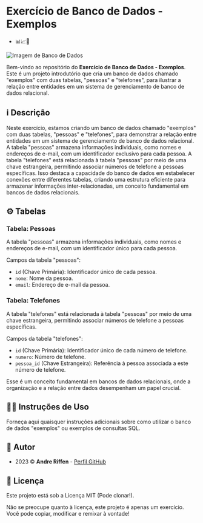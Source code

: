 # Exercício de Banco de Dados - Exemplos

- 📊📈💾

![Imagem de Banco de Dados]([URL_DA_SUA_IMAGEM](https://raw.githubusercontent.com/andreriffen/relational-sql/main/sql.jpg))

Bem-vindo ao repositório do **Exercício de Banco de Dados - Exemplos**. Este é um projeto introdutório que cria um banco de dados chamado "exemplos" com duas tabelas, "pessoas" e "telefones", para ilustrar a relação entre entidades em um sistema de gerenciamento de banco de dados relacional.

## ℹ️ Descrição

Neste exercício, estamos criando um banco de dados chamado "exemplos" com duas tabelas, "pessoas" e "telefones", para demonstrar a relação entre entidades em um sistema de gerenciamento de banco de dados relacional. A tabela "pessoas" armazena informações individuais, como nomes e endereços de e-mail, com um identificador exclusivo para cada pessoa. A tabela "telefones" está relacionada à tabela "pessoas" por meio de uma chave estrangeira, permitindo associar números de telefone a pessoas específicas. Isso destaca a capacidade do banco de dados em estabelecer conexões entre diferentes tabelas, criando uma estrutura eficiente para armazenar informações inter-relacionadas, um conceito fundamental em bancos de dados relacionais.

## ⚙️ Tabelas

### Tabela: Pessoas

A tabela "pessoas" armazena informações individuais, como nomes e endereços de e-mail, com um identificador único para cada pessoa.

Campos da tabela "pessoas":
- `id` (Chave Primária): Identificador único de cada pessoa.
- `nome`: Nome da pessoa.
- `email`: Endereço de e-mail da pessoa.

### Tabela: Telefones

A tabela "telefones" está relacionada à tabela "pessoas" por meio de uma chave estrangeira, permitindo associar números de telefone a pessoas específicas.

Campos da tabela "telefones":
- `id` (Chave Primária): Identificador único de cada número de telefone.
- `numero`: Número de telefone.
- `pessoa_id` (Chave Estrangeira): Referência à pessoa associada a este número de telefone.

Esse é um conceito fundamental em bancos de dados relacionais, onde a organização e a relação entre dados desempenham um papel crucial.

## 👨‍💻 Instruções de Uso

Forneça aqui quaisquer instruções adicionais sobre como utilizar o banco de dados "exemplos" ou exemplos de consultas SQL.

## 📜 Autor

- 2023 ©️ **Andre Riffen** - [Perfil GitHub](https://github.com/andreriffen)

## 📄 Licença

Este projeto está sob a Licença MIT (Pode clonar!).

Não se preocupe quanto à licença, este projeto é apenas um exercício. Você pode copiar, modificar e remixar à vontade!

